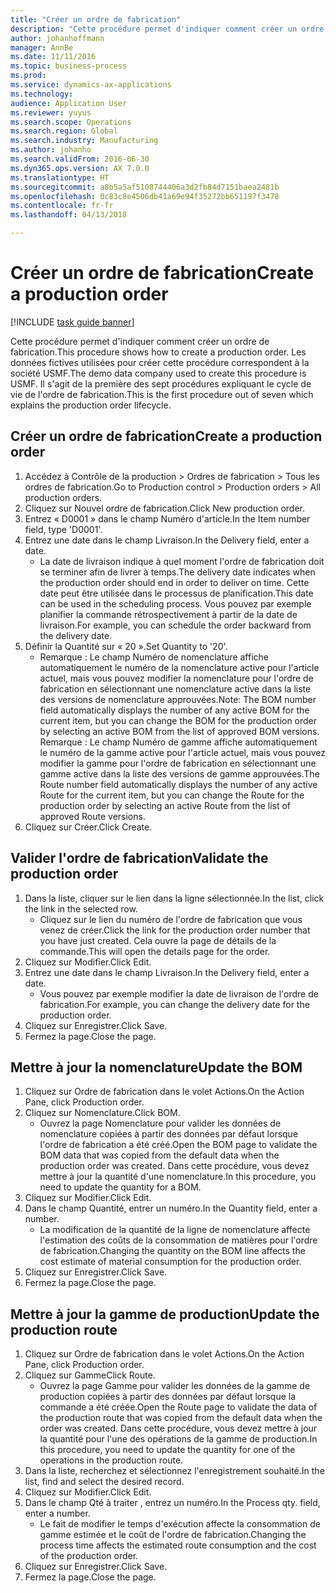 ```yaml
---
title: "Créer un ordre de fabrication"
description: "Cette procédure permet d'indiquer comment créer un ordre de fabrication."
author: johanhoffmann
manager: AnnBe
ms.date: 11/11/2016
ms.topic: business-process
ms.prod: 
ms.service: dynamics-ax-applications
ms.technology: 
audience: Application User
ms.reviewer: yuyus
ms.search.scope: Operations
ms.search.region: Global
ms.search.industry: Manufacturing
ms.author: johanho
ms.search.validFrom: 2016-06-30
ms.dyn365.ops.version: AX 7.0.0
ms.translationtype: HT
ms.sourcegitcommit: a8b5a5af5108744406a3d2fb84d7151baea2481b
ms.openlocfilehash: 0c83c8e4506db41a69e94f35272bb651197f3478
ms.contentlocale: fr-fr
ms.lasthandoff: 04/13/2018

---
```

# <a name="create-a-production-order"></a><span data-ttu-id="3d8bc-103">Créer un ordre de fabrication</span><span class="sxs-lookup"><span data-stu-id="3d8bc-103">Create a production order</span></span>

[!INCLUDE [task guide banner](../../includes/task-guide-banner.md)]

<span data-ttu-id="3d8bc-104">Cette procédure permet d'indiquer comment créer un ordre de fabrication.</span><span class="sxs-lookup"><span data-stu-id="3d8bc-104">This procedure shows how to create a production order.</span></span> <span data-ttu-id="3d8bc-105">Les données fictives utilisées pour créer cette procédure correspondent à la société USMF.</span><span class="sxs-lookup"><span data-stu-id="3d8bc-105">The demo data company used to create this procedure is USMF.</span></span> <span data-ttu-id="3d8bc-106">Il s'agit de la première des sept procédures expliquant le cycle de vie de l'ordre de fabrication.</span><span class="sxs-lookup"><span data-stu-id="3d8bc-106">This is the first procedure out of seven which explains the production order lifecycle.</span></span>


## <a name="create-a-production-order"></a><span data-ttu-id="3d8bc-107">Créer un ordre de fabrication</span><span class="sxs-lookup"><span data-stu-id="3d8bc-107">Create a production order</span></span>
1. <span data-ttu-id="3d8bc-108">Accédez à Contrôle de la production > Ordres de fabrication > Tous les ordres de fabrication.</span><span class="sxs-lookup"><span data-stu-id="3d8bc-108">Go to Production control > Production orders > All production orders.</span></span>
2. <span data-ttu-id="3d8bc-109">Cliquez sur Nouvel ordre de fabrication.</span><span class="sxs-lookup"><span data-stu-id="3d8bc-109">Click New production order.</span></span>
3. <span data-ttu-id="3d8bc-110">Entrez « D0001 » dans le champ Numéro d'article.</span><span class="sxs-lookup"><span data-stu-id="3d8bc-110">In the Item number field, type 'D0001'.</span></span>
4. <span data-ttu-id="3d8bc-111">Entrez une date dans le champ Livraison.</span><span class="sxs-lookup"><span data-stu-id="3d8bc-111">In the Delivery field, enter a date.</span></span>
    * <span data-ttu-id="3d8bc-112">La date de livraison indique à quel moment l'ordre de fabrication doit se terminer afin de livrer à temps.</span><span class="sxs-lookup"><span data-stu-id="3d8bc-112">The delivery date indicates when the production order should end in order to deliver on time.</span></span> <span data-ttu-id="3d8bc-113">Cette date peut être utilisée dans le processus de planification.</span><span class="sxs-lookup"><span data-stu-id="3d8bc-113">This date can be used in the scheduling process.</span></span> <span data-ttu-id="3d8bc-114">Vous pouvez par exemple planifier la commande rétrospectivement à partir de la date de livraison.</span><span class="sxs-lookup"><span data-stu-id="3d8bc-114">For example, you can schedule the order backward from the delivery date.</span></span>  
5. <span data-ttu-id="3d8bc-115">Définir la Quantité sur « 20 ».</span><span class="sxs-lookup"><span data-stu-id="3d8bc-115">Set Quantity to '20'.</span></span>
    * <span data-ttu-id="3d8bc-116">Remarque : Le champ Numéro de nomenclature affiche automatiquement le numéro de la nomenclature active pour l'article actuel, mais vous pouvez modifier la nomenclature pour l'ordre de fabrication en sélectionnant une nomenclature active dans la liste des versions de nomenclature approuvées.</span><span class="sxs-lookup"><span data-stu-id="3d8bc-116">Note: The BOM number field automatically displays the number of any active BOM for the current item, but you can change the BOM for the production order by selecting an active BOM from the list of approved BOM versions.</span></span>    <span data-ttu-id="3d8bc-117">Remarque : Le champ Numéro de gamme affiche automatiquement le numéro de la gamme active pour l'article actuel, mais vous pouvez modifier la gamme pour l'ordre de fabrication en sélectionnant une gamme active dans la liste des versions de gamme approuvées.</span><span class="sxs-lookup"><span data-stu-id="3d8bc-117">The Route number field automatically displays the number of any active Route for the current item, but you can change the Route for the production order by selecting an active Route from the list of approved Route versions.</span></span>  
6. <span data-ttu-id="3d8bc-118">Cliquez sur Créer.</span><span class="sxs-lookup"><span data-stu-id="3d8bc-118">Click Create.</span></span>

## <a name="validate-the-production-order"></a><span data-ttu-id="3d8bc-119">Valider l'ordre de fabrication</span><span class="sxs-lookup"><span data-stu-id="3d8bc-119">Validate the production order</span></span>
1. <span data-ttu-id="3d8bc-120">Dans la liste, cliquer sur le lien dans la ligne sélectionnée.</span><span class="sxs-lookup"><span data-stu-id="3d8bc-120">In the list, click the link in the selected row.</span></span>
    * <span data-ttu-id="3d8bc-121">Cliquez sur le lien du numéro de l'ordre de fabrication que vous venez de créer.</span><span class="sxs-lookup"><span data-stu-id="3d8bc-121">Click the link for the production order number that you have just created.</span></span> <span data-ttu-id="3d8bc-122">Cela ouvre la page de détails de la commande.</span><span class="sxs-lookup"><span data-stu-id="3d8bc-122">This will open the details page for the order.</span></span>  
2. <span data-ttu-id="3d8bc-123">Cliquez sur Modifier.</span><span class="sxs-lookup"><span data-stu-id="3d8bc-123">Click Edit.</span></span>
3. <span data-ttu-id="3d8bc-124">Entrez une date dans le champ Livraison.</span><span class="sxs-lookup"><span data-stu-id="3d8bc-124">In the Delivery field, enter a date.</span></span>
    * <span data-ttu-id="3d8bc-125">Vous pouvez par exemple modifier la date de livraison de l'ordre de fabrication.</span><span class="sxs-lookup"><span data-stu-id="3d8bc-125">For example, you can change the delivery date for the production order.</span></span>  
4. <span data-ttu-id="3d8bc-126">Cliquez sur Enregistrer.</span><span class="sxs-lookup"><span data-stu-id="3d8bc-126">Click Save.</span></span>
5. <span data-ttu-id="3d8bc-127">Fermez la page.</span><span class="sxs-lookup"><span data-stu-id="3d8bc-127">Close the page.</span></span>

## <a name="update-the-bom"></a><span data-ttu-id="3d8bc-128">Mettre à jour la nomenclature</span><span class="sxs-lookup"><span data-stu-id="3d8bc-128">Update the BOM</span></span>
1. <span data-ttu-id="3d8bc-129">Cliquez sur Ordre de fabrication dans le volet Actions.</span><span class="sxs-lookup"><span data-stu-id="3d8bc-129">On the Action Pane, click Production order.</span></span>
2. <span data-ttu-id="3d8bc-130">Cliquez sur Nomenclature.</span><span class="sxs-lookup"><span data-stu-id="3d8bc-130">Click BOM.</span></span>
    * <span data-ttu-id="3d8bc-131">Ouvrez la page Nomenclature pour valider les données de nomenclature copiées à partir des données par défaut lorsque l'ordre de fabrication a été créé.</span><span class="sxs-lookup"><span data-stu-id="3d8bc-131">Open the BOM page to validate the BOM data that was copied from the default data when the production order was created.</span></span> <span data-ttu-id="3d8bc-132">Dans cette procédure, vous devez mettre à jour la quantité d'une nomenclature.</span><span class="sxs-lookup"><span data-stu-id="3d8bc-132">In this procedure, you need to update the quantity for a BOM.</span></span>  
3. <span data-ttu-id="3d8bc-133">Cliquez sur Modifier.</span><span class="sxs-lookup"><span data-stu-id="3d8bc-133">Click Edit.</span></span>
4. <span data-ttu-id="3d8bc-134">Dans le champ Quantité, entrer un numéro.</span><span class="sxs-lookup"><span data-stu-id="3d8bc-134">In the Quantity field, enter a number.</span></span>
    * <span data-ttu-id="3d8bc-135">La modification de la quantité de la ligne de nomenclature affecte l'estimation des coûts de la consommation de matières pour l'ordre de fabrication.</span><span class="sxs-lookup"><span data-stu-id="3d8bc-135">Changing the quantity on the BOM line affects the cost estimate of material consumption for the production order.</span></span>  
5. <span data-ttu-id="3d8bc-136">Cliquez sur Enregistrer.</span><span class="sxs-lookup"><span data-stu-id="3d8bc-136">Click Save.</span></span>
6. <span data-ttu-id="3d8bc-137">Fermez la page.</span><span class="sxs-lookup"><span data-stu-id="3d8bc-137">Close the page.</span></span>

## <a name="update-the-production-route"></a><span data-ttu-id="3d8bc-138">Mettre à jour la gamme de production</span><span class="sxs-lookup"><span data-stu-id="3d8bc-138">Update the production route</span></span>
1. <span data-ttu-id="3d8bc-139">Cliquez sur Ordre de fabrication dans le volet Actions.</span><span class="sxs-lookup"><span data-stu-id="3d8bc-139">On the Action Pane, click Production order.</span></span>
2. <span data-ttu-id="3d8bc-140">Cliquez sur Gamme</span><span class="sxs-lookup"><span data-stu-id="3d8bc-140">Click Route.</span></span>
    * <span data-ttu-id="3d8bc-141">Ouvrez la page Gamme pour valider les données de la gamme de production copiées à partir des données par défaut lorsque la commande a été créée.</span><span class="sxs-lookup"><span data-stu-id="3d8bc-141">Open the Route page to validate the data of the production route that was copied from the default data when the order was created.</span></span> <span data-ttu-id="3d8bc-142">Dans cette procédure, vous devez mettre à jour la quantité pour l'une des opérations de la gamme de production.</span><span class="sxs-lookup"><span data-stu-id="3d8bc-142">In this procedure, you need to update the quantity for one of the operations in the production route.</span></span>  
3. <span data-ttu-id="3d8bc-143">Dans la liste, recherchez et sélectionnez l'enregistrement souhaité.</span><span class="sxs-lookup"><span data-stu-id="3d8bc-143">In the list, find and select the desired record.</span></span>
4. <span data-ttu-id="3d8bc-144">Cliquez sur Modifier.</span><span class="sxs-lookup"><span data-stu-id="3d8bc-144">Click Edit.</span></span>
5. <span data-ttu-id="3d8bc-145">Dans le champ Qté à traiter , entrez un numéro.</span><span class="sxs-lookup"><span data-stu-id="3d8bc-145">In the Process qty. field, enter a number.</span></span>
    * <span data-ttu-id="3d8bc-146">Le fait de modifier le temps d'exécution affecte la consommation de gamme estimée et le coût de l'ordre de fabrication.</span><span class="sxs-lookup"><span data-stu-id="3d8bc-146">Changing the process time affects the estimated route consumption and the cost of the production order.</span></span>  
6. <span data-ttu-id="3d8bc-147">Cliquez sur Enregistrer.</span><span class="sxs-lookup"><span data-stu-id="3d8bc-147">Click Save.</span></span>
7. <span data-ttu-id="3d8bc-148">Fermez la page.</span><span class="sxs-lookup"><span data-stu-id="3d8bc-148">Close the page.</span></span>

